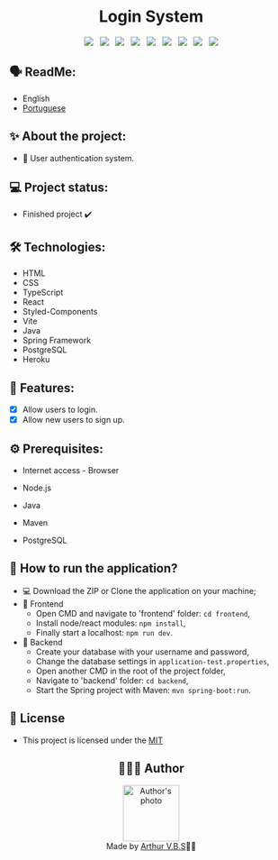 <h1 align="center">Login System</h1>

<div align="center">
  <img src="https://img.shields.io/badge/License-MIT-000?style=social&logo=json&logoColor=469BD2">
  &nbsp;
  <img src="https://img.shields.io/badge/GitHub-000?style=social&logo=github&logoColor=469BD2">
  &nbsp;
  <img src="https://img.shields.io/badge/HTML-000?style=social&logo=html5&logoColor=469BD2">
  &nbsp;
  <img src="https://img.shields.io/badge/CSS-000?style=social&logo=css3&logoColor=469BD2">
  &nbsp;
  <img src="https://img.shields.io/badge/TypeScript-000?style=social&logo=typescript&logoColor=469BD2">
  &nbsp;
  <img src="https://img.shields.io/badge/React-000?style=social&logo=react&logoColor=469BD2">
  &nbsp;
  <img src="https://img.shields.io/badge/Java-000?style=social&logo=openjdk&logoColor=469BD2">
  &nbsp;
  <img src="https://img.shields.io/badge/Spring-000?style=social&logo=spring&logoColor=469BD2">
  &nbsp;
  <img src="https://img.shields.io/badge/PostgreSQL-000?style=social&logo=postgresql&logoColor=469BD2">
</div>

## 🗣️ ReadMe:

- English
- [Portuguese](https://github.com/ArthurVBS/LoginSystem/blob/main/README-pt.md)

## ✨ About the project:

- 🔐 User authentication system.

## 💻 Project status:

- Finished project ✔️

## 🛠 Technologies:

- HTML
- CSS
- TypeScript
- React
- Styled-Components
- Vite
- Java
- Spring Framework
- PostgreSQL
- Heroku

## 📝 Features:

- [X] Allow users to login.
- [X] Allow new users to sign up.

## ⚙️ Prerequisites:

- Internet access - Browser

- Node.js

- Java

- Maven

- PostgreSQL

## 🚀 How to run the application?

- 💻 Download the ZIP or Clone the application on your machine;
- 🎨 Frontend
  - Open CMD and navigate to 'frontend' folder: `cd frontend`,
  - Install node/react modules: `npm install`,
  - Finally start a localhost: `npm run dev`.
- 🎲 Backend
  - Create your database with your username and password,
  - Change the database settings in `application-test.properties`,
  - Open another CMD in the root of the project folder,
  - Navigate to 'backend' folder: `cd backend`,
  - Start the Spring project with Maven: `mvn spring-boot:run`.  

## 📝 License

- This project is licensed under the [MIT](https://github.com/ArthurVBS/LoginSystem/blob/main/LICENSE)

<h2 align="center">👨🏽‍💻 Author</h2>
<div align="center">
  <img width="100px;" src="https://avatars.githubusercontent.com/u/84406367?v=4" alt="Author's photo"/>
  <br><span>Made by <a href="https://github.com/ArthurVBS" target="_blank" rel="external">Arthur V.B.S</a>✌🏽</span>
</div>
